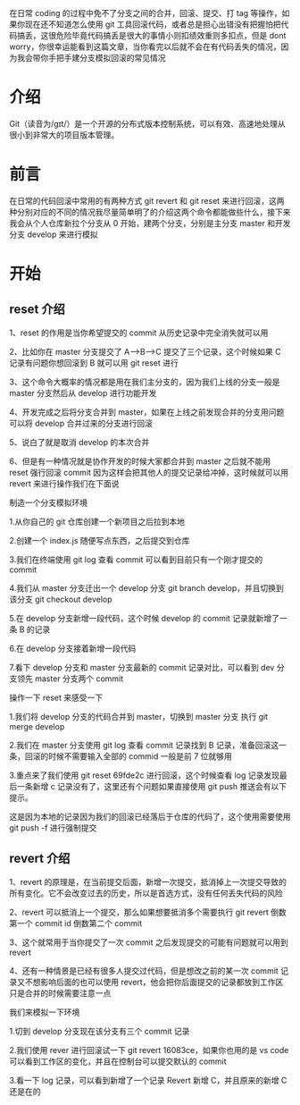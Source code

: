在日常 coding 的过程中免不了分支之间的合并，回滚、提交、打 tag 等操作，如果你现在还不知道怎么使用 git 工具回滚代码，或者总是担心出错没有把握怕把代码搞丢，这很危险毕竟代码搞丢是很大的事情小则扣绩效重则多扣点，但是 dont worry，你很幸运能看到这篇文章，当你看完以后就不会在有代码丢失的情况，因为我会带你手把手建分支模拟回滚的常见情况

# 介绍

Git（读音为/gɪt/）是一个开源的分布式版本控制系统，可以有效、高速地处理从很小到非常大的项目版本管理。

# 前言

在日常的代码回滚中常用的有两种方式 git revert 和 git reset 来进行回滚，这两种分别对应的不同的情况我尽量简单明了的介绍这两个命令都能做些什么，接下来我会从个人仓库新拉个分支从 0 开始，建两个分支，分别是主分支 master 和开发分支 develop 来进行模拟

# 开始

## reset 介绍

1、reset 的作用是当你希望提交的 commit 从历史记录中完全消失就可以用

2、比如你在 master 分支提交了 A-->B-->C 提交了三个记录，这个时候如果 C 记录有问题你想回滚到 B 就可以用 git reset 进行

3、这个命令大概率的情况都是用在我们主分支的，因为我们上线的分支一般是 master 分支然后从 develop 进行功能开发

4、开发完成之后将分支合并到 master，如果在上线之前发现合并的分支用问题可以将 develop 合并过来的分支进行回滚

5、说白了就是取消 develop 的本次合并

6、但是有一种情况就是协作开发的时候大家都合并到 master 之后就不能用 reset 强行回滚 commit 因为这样会把其他人的提交记录给冲掉，这时候就可以用 revert 来进行操作我们在下面说

制造一个分支模拟环境

1.从你自己的 git 仓库创建一个新项目之后拉到本地

2.创建一个 index.js 随便写点东西，之后提交到仓库

3.我们在终端使用 git log 查看 commit 可以看到目前只有一个刚才提交的 commit

4.我们从 master 分支迁出一个 develop 分支 git branch develop，并且切换到该分支 git checkout develop

5.在 develop 分支新增一段代码，这个时候 develop 的 commit 记录就新增了一条 B 的记录

6.在 develop 分支接着新增一段代码

7.看下 develop 分支和 master 分支最新的 commit 记录对比，可以看到 dev 分支领先 master 分支两个 commit

操作一下 reset 来感受一下

1.我们将 develop 分支的代码合并到 master，切换到 master 分支 执行 git merge develop

2.我们在 master 分支使用 git log 查看 commit 记录找到 B 记录，准备回滚这一条，回滚的时候不需要输入全部的 commid 一般是前 7 位就够用

3.重点来了我们使用 git reset 69fde2c 进行回滚，这个时候查看 log 记录发现最后一条新增 c 记录没有了，这里还有个问题如果直接使用 git push 推送会有以下提示。

这是因为本地的记录因为我们的回滚已经落后于仓库的代码了，这个使用需要使用 git push \-f 进行强制提交

## revert 介绍

1、revert 的原理是，在当前提交后面，新增一次提交，抵消掉上一次提交导致的所有变化。它不会改变过去的历史，所以是首选方式，没有任何丢失代码的风险

2、revert 可以抵消上一个提交，那么如果想要抵消多个需要执行 git revert 倒数第一个 commit id 倒数第二个 commit

3、这个就常用于当你提交了一次 commit 之后发现提交的可能有问题就可以用到 revert

4、还有一种情景是已经有很多人提交过代码，但是想改之前的某一次 commit 记录又不想影响后面的也可以使用 revert，他会把你后面提交的记录都放到工作区只是合并的时候需要注意一点

我们来模拟一下环境

1.切到 develop 分支现在该分支有三个 commit 记录

2.我们使用 rever 进行回滚试一下 git revert 16083ce，如果你也用的是 vs code 可以看到工作区的变化，并且在控制台可以提交默认的 commit

3.看一下 log 记录，可以看到新增了一个记录 Revert 新增 C，并且原来的新增 C 还是在的
